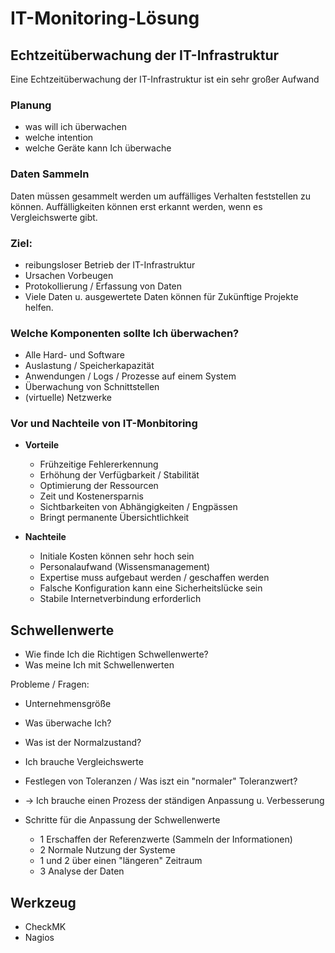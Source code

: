 # IT-Monitoring-Lösung
## Echtzeitüberwachung der IT-Infrastruktur
Eine Echtzeitüberwachung der IT-Infrastruktur ist ein sehr großer Aufwand

### Planung
+ was will ich überwachen
+ welche intention
+ welche Geräte kann Ich überwache

### Daten Sammeln  
Daten müssen gesammelt werden um auffälliges Verhalten feststellen zu können. Auffälligkeiten können erst erkannt werden, wenn es Vergleichswerte gibt. 

### Ziel:  
+ reibungsloser Betrieb der IT-Infrastruktur
+ Ursachen Vorbeugen 
+ Protokollierung / Erfassung von Daten
+ Viele Daten u. ausgewertete Daten können für Zukünftige Projekte helfen.

### Welche Komponenten sollte Ich überwachen?
+ Alle Hard- und Software
+ Auslastung / Speicherkapazität
+ Anwendungen / Logs / Prozesse auf einem System
+ Überwachung von Schnittstellen
+ (virtuelle) Netzwerke

### Vor und Nachteile von IT-Monbitoring
+ **Vorteile**
    + Frühzeitige Fehlererkennung
    + Erhöhung der Verfügbarkeit / Stabilität
    + Optimierung der Ressourcen
    + Zeit und Kostenersparnis
    + Sichtbarkeiten von Abhängigkeiten / Engpässen 
    + Bringt permanente Übersichtlichkeit

+ **Nachteile**
    + Initiale Kosten können sehr hoch sein
    + Personalaufwand (Wissensmanagement)
    + Expertise muss aufgebaut werden / geschaffen werden 
    + Falsche Konfiguration kann eine Sicherheitslücke sein
    + Stabile Internetverbindung erforderlich

## Schwellenwerte
+ Wie finde Ich die Richtigen Schwellenwerte?
+ Was meine Ich mit Schwellenwerten

 Probleme / Fragen:
 + Unternehmensgröße
 + Was überwache Ich?
 + Was ist der Normalzustand?
 + Ich brauche Vergleichswerte
 + Festlegen von Toleranzen / Was iszt ein "normaler" Toleranzwert?
 + -> Ich brauche einen Prozess der ständigen Anpassung u. Verbesserung

 + Schritte für die Anpassung der Schwellenwerte
    + 1 Erschaffen der Referenzwerte (Sammeln der Informationen) 
    + 2 Normale Nutzung der Systeme  
    + 1 und 2 über einen "längeren" Zeitraum
    + 3 Analyse der Daten 



 



## Werkzeug
+ CheckMK
+ Nagios